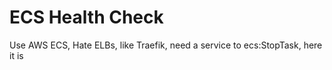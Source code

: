 ECS Health Check
===

Use AWS ECS, Hate ELBs, like Traefik, need a service to ecs:StopTask, here it is